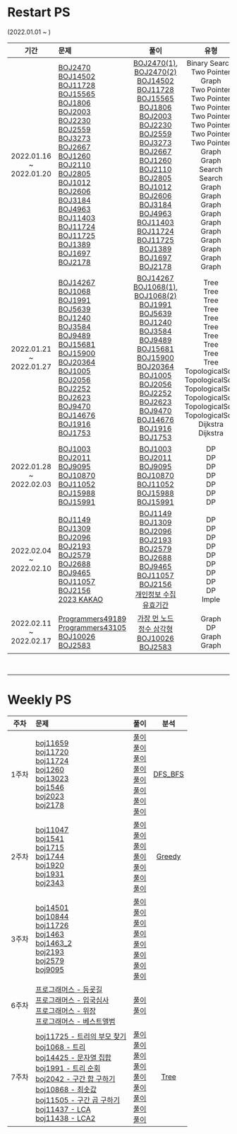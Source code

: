 # Restart PS

(2022.01.01 ~ )

|              기간               | 문제                                                                                                                                                                                                                                                                                                                                                                                                                                                                                                                                                                                                                                                                                                                                                                                                                                                                                                                                                                                                                                                                                                                                                                                                                                                                        |                                                                                                                                                                                                                                                                                                                                                                                                                                                                                                                                              풀이                                                                                                                                                                                                                                                                                                                                                                                                                                                                                                                                               |                                                                                                                                                         유형                                                                                                                                                         |                                                                                 발표 문제                                                                                  |
|:-----------------------------:|:--------------------------------------------------------------------------------------------------------------------------------------------------------------------------------------------------------------------------------------------------------------------------------------------------------------------------------------------------------------------------------------------------------------------------------------------------------------------------------------------------------------------------------------------------------------------------------------------------------------------------------------------------------------------------------------------------------------------------------------------------------------------------------------------------------------------------------------------------------------------------------------------------------------------------------------------------------------------------------------------------------------------------------------------------------------------------------------------------------------------------------------------------------------------------------------------------------------------------------------------------------------------------|:---------------------------------------------------------------------------------------------------------------------------------------------------------------------------------------------------------------------------------------------------------------------------------------------------------------------------------------------------------------------------------------------------------------------------------------------------------------------------------------------------------------------------------------------------------------------------------------------------------------------------------------------------------------------------------------------------------------------------------------------------------------------------------------------------------------------------------------------------------------------------------------------------------------------------------------------------------------------------------------------------------------------------------------------------------------------------------------------:|:------------------------------------------------------------------------------------------------------------------------------------------------------------------------------------------------------------------------------------------------------------------------------------------------------------------:|:----------------------------------------------------------------------------------------------------------------------------------------------------------------------:|
| 2022.01.16<br>~<br>2022.01.20 | [BOJ2470](https://www.acmicpc.net/problem/2470) <br> [BOJ14502](https://www.acmicpc.net/problem/14502) <br> [BOJ11728](https://www.acmicpc.net/problem/11728) <br> [BOJ15565](https://www.acmicpc.net/problem/15565) <br> [BOJ1806](https://www.acmicpc.net/problem/1806) <br> [BOJ2003](https://www.acmicpc.net/problem/2003) <br> [BOJ2230](https://www.acmicpc.net/problem/2230) <br> [BOJ2559](https://www.acmicpc.net/problem/2559) <br> [BOJ3273](https://www.acmicpc.net/problem/3273) <br> [BOJ2667](https://www.acmicpc.net/problem/2667) <br> [BOJ1260](https://www.acmicpc.net/problem/1260) <br> [BOJ2110](https://www.acmicpc.net/problem/2110) <br> [BOJ2805](https://www.acmicpc.net/problem/2805) <br> [BOJ1012](https://www.acmicpc.net/problem/1012) <br> [BOJ2606](https://www.acmicpc.net/problem/2606) <br> [BOJ3184](https://www.acmicpc.net/problem/3184) <br> [BOJ4963](https://www.acmicpc.net/problem/4963) <br> [BOJ11403](https://www.acmicpc.net/problem/11403) <br> [BOJ11724](https://www.acmicpc.net/problem/11724) <br> [BOJ11725](https://www.acmicpc.net/problem/11725) <br> [BOJ1389](https://www.acmicpc.net/problem/1389) <br> [BOJ1697](https://www.acmicpc.net/problem/1697) <br> [BOJ2178](https://www.acmicpc.net/problem/2178) | [BOJ2470(1)](FastCampus/Search/BOJ2470.java), [BOJ2470(2)](FastCampus/TwoPointers/BOJ2470.java) <br> [BOJ14502](FastCampus/Graph/BOJ14502.java) <br> [BOJ11728](FastCampus/TwoPointers/BOJ11728.java) <br> [BOJ15565](FastCampus/TwoPointers/BOJ15565.java) <br> [BOJ1806](FastCampus/TwoPointers/BOJ1806.java) <br> [BOJ2003](FastCampus/TwoPointers/BOJ2003.java) <br> [BOJ2230](FastCampus/TwoPointers/BOJ2230.java) <br> [BOJ2559](FastCampus/TwoPointers/BOJ2559.java) <br> [BOJ3273](FastCampus/TwoPointers/BOJ3273.java) <br> [BOJ2667](FastCampus/Graph/BOJ2667.java) <br> [BOJ1260](FastCampus/Graph/BOJ1260.java) <br> [BOJ2110](FastCampus/Search/BOJ2110.java) <br> [BOJ2805](FastCampus/Search/BOJ2805.java) <br> [BOJ1012](Graph/BOJ1012.java) <br> [BOJ2606](Graph/BOJ2606.java) <br> [BOJ3184](Graph/BOJ3184.java) <br> [BOJ4963](Graph/BOJ4963.java) <br> [BOJ11403](Graph/BOJ11403.java) <br> [BOJ11724](Graph/BOJ11724.java) <br> [BOJ11725](Graph/BOJ11725.java) <br> [BOJ1389](Graph/BOJ1389.java) <br> [BOJ1697](Graph/BOJ1697.java) <br> [BOJ2178](Graph/BOJ2178.java) | Binary Search, Two Pointer <br> Graph <br> Two Pointer<br> Two Pointer<br> Two Pointer<br> Two Pointer<br> Two Pointer<br> Two Pointer<br> Two Pointer <br> Graph <br> Graph <br> Search <br> Search <br> Graph <br> Graph <br> Graph <br> Graph <br> Graph <br> Graph <br> Graph <br> Graph <br> Graph <br> Graph | [BOJ2470](https://www.acmicpc.net/problem/2470) <br> [BOJ14502](https://www.acmicpc.net/problem/14502) <br> ------------ <br> [BOJ9205(JW)](https://www.acmicpc.net/problem/9205) |
| 2022.01.21<br>~<br>2022.01.27 | [BOJ14267](https://www.acmicpc.net/problem/14267) <br> [BOJ1068](https://www.acmicpc.net/problem/1068) <br> [BOJ1991](https://www.acmicpc.net/problem/1991) <br> [BOJ5639](https://www.acmicpc.net/problem/5639) <br> [BOJ1240](https://www.acmicpc.net/problem/1240) <br> [BOJ3584](https://www.acmicpc.net/problem/3584) <br> [BOJ9489](https://www.acmicpc.net/problem/9489) <br> [BOJ15681](https://www.acmicpc.net/problem/15681) <br> [BOJ15900](https://www.acmicpc.net/problem/15900) <br> [BOJ20364](https://www.acmicpc.net/problem/20364) <br> [BOJ1005](https://www.acmicpc.net/problem/1005) <br> [BOJ2056](https://www.acmicpc.net/problem/2056) <br> [BOJ2252](https://www.acmicpc.net/problem/2252) <br> [BOJ2623](https://www.acmicpc.net/problem/2623) <br> [BOJ9470](https://www.acmicpc.net/problem/9470) <br> [BOJ14676](https://www.acmicpc.net/problem/14676) <br> [BOJ1916](https://www.acmicpc.net/problem/1916) <br> [BOJ1753](https://www.acmicpc.net/problem/1753)                                                                                                                                                                                                                                                                            |                                                                                                                                                                   [BOJ14267](Tree/BOJ14267.java) <br> [BOJ1068(1)](Tree/BOJ1068.java), [BOJ1068(2)](Tree/BOJ1068_2.java) <br> [BOJ1991](Tree/BOJ1991.java) <br> [BOJ5639](Tree/BOJ5639.java) <br> [BOJ1240](Tree/BOJ1240.java) <br> [BOJ3584](Tree/BOJ3584.java) <br> [BOJ9489](Tree/BOJ9489.java) <br> [BOJ15681](Tree/BOJ15681.java) <br> [BOJ15900](Tree/BOJ15900.java) <br> [BOJ20364](Tree/BOJ20364.java) <br> [BOJ1005](TopologicalSort/BOJ1005.java) <br> [BOJ2056](TopologicalSort/BOJ2056.java) <br> [BOJ2252](TopologicalSort/BOJ2252.java) <br> [BOJ2623](TopologicalSort/BOJ2623.java) <br> [BOJ9470](TopologicalSort/BOJ9470.java) <br> [BOJ14676](TopologicalSort/BOJ14676.java) <br> [BOJ1916](Dijkstra/BOJ1916.java) <br> [BOJ1753](Dijkstra/BOJ1753.java)                                                                                                                                                                    |                              Tree <br> Tree <br> Tree <br> Tree <br> Tree <br> Tree <br> Tree <br> Tree <br> Tree <br> Tree <br> TopologicalSort <br> TopologicalSort <br> TopologicalSort <br> TopologicalSort <br> TopologicalSort <br> TopologicalSort <br> Dijkstra <br> Dijkstra                              |             [BOJ2252](https://www.acmicpc.net/problem/2252) <br> [BOJ1916](https://www.acmicpc.net/problem/1916) <br> ------------ <br> [BOJ7576(JW)](https://www.acmicpc.net/problem/7576)             |
| 2022.01.28<br>~<br>2022.02.03 | [BOJ1003](https://www.acmicpc.net/problem/1003) <br> [BOJ2011](https://www.acmicpc.net/problem/2011) <br> [BOJ9095](https://www.acmicpc.net/problem/9095) <br> [BOJ10870](https://www.acmicpc.net/problem/10870) <br> [BOJ11052](https://www.acmicpc.net/problem/11052) <br> [BOJ15988](https://www.acmicpc.net/problem/15988) <br> [BOJ15991](https://www.acmicpc.net/problem/15991)                                                                                                                                                                                                                                                                                                                                                                                                                                                                                                                                                                                                                                                                                                                                                                                                                                                                                     |                                                                                                                                                                                                                                                                                                                                                                                                                              [BOJ1003](DP/BOJ1003.java) <br> [BOJ2011](DP/BOJ2011.java) <br> [BOJ9095](DP/BOJ9095.java) <br> [BOJ10870](DP/BOJ10870.java) <br> [BOJ11052](DP/BOJ11052.java) <br> [BOJ15988](DP/BOJ15988.java) <br> [BOJ15991](DP/BOJ15991.java)                                                                                                                                                                                                                                                                                                                                                                                                                               |                                                                                                                                 DP <br> DP <br> DP <br> DP <br> DP <br> DP <br> DP                                                                                                                                 |                                                                                   .                                                                                    |
| 2022.02.04<br>~<br>2022.02.10 | [BOJ1149](https://www.acmicpc.net/problem/1149) <br> [BOJ1309](https://www.acmicpc.net/problem/1309) <br> [BOJ2096](https://www.acmicpc.net/problem/2096) <br> [BOJ2193](https://www.acmicpc.net/problem/2193) <br> [BOJ2579](https://www.acmicpc.net/problem/2579) <br> [BOJ2688](https://www.acmicpc.net/problem/2688) <br> [BOJ9465](https://www.acmicpc.net/problem/9465) <br> [BOJ11057](https://www.acmicpc.net/problem/11057) <br> [BOJ2156](https://www.acmicpc.net/problem/2156) <br> [2023 KAKAO](https://school.programmers.co.kr/learn/courses/30/lessons/150370?language=java)                                                                                                                                                                                                                                                                                                                                                                                                                                                                                                                                                                                                                                                                               |                                                                                                                                                                                                                                                                                                                                                                      [BOJ1149](DP/BOJ1149.java) <br> [BOJ1309](DP/BOJ1309.java) <br> [BOJ2096](DP/BOJ2096.java) <br> [BOJ2193](DP/BOJ2193.java) <br> [BOJ2579](DP/BOJ2579.java) <br> [BOJ2688](DP/BOJ2688.java) <br> [BOJ9465](DP/BOJ9465.java) <br> [BOJ11057](DP/BOJ11057.java) <br> [BOJ2156](StudyProblem/BOJ2156.java) <br> [개인정보 수집 유효기간](Kakao/Kakao2023_1.java)                                                                                                                                                                                                                                                                                                                                                                       |                                                                                                                   DP <br> DP <br> DP <br> DP <br> DP <br> DP <br> DP <br> DP <br> DP <br> Imple                                                                                                                    |                                                                                   .                                                                                    |
| 2022.02.11<br>~<br>2022.02.17 | [Programmers49189](https://school.programmers.co.kr/learn/courses/30/lessons/49189) <br> [Programmers43105](https://school.programmers.co.kr/learn/courses/30/lessons/43105) <br> [BOJ10026](https://www.acmicpc.net/problem/10026) <br> [BOJ2583](https://www.acmicpc.net/problem/2583)                                                                                                                                                                                                                                                                                                                                                                                                                                                                                                                                                                                                                                                                                                                                                                                                                                                                                                                                                                                                                                 |                                                                                                                                                                                                                                                                                                                                                                                                                                                                           [가장 먼 노드](Graph/Programmers_farNode.java) <br> [정수 삼각형](DP/Programmers43105.java) <br> [BOJ10026](StudyProblem/BOJ10026.java) <br> [BOJ2583](StudyProblem/BOJ2583.java)                                                                                                                                                                                                                                                                                                                                                                                                                                                                            |                                                                                                                                        Graph <br> DP <br> Graph <br> Graph                                                                                                                                         |                                                                                   .                                                                                    |





 












<br>

---
# Weekly PS

| 주차  | 문제  | 풀이  | 분석  |
|:---:|:------|:-----:|:-----:|
| 1주차  | [boj11659](https://www.acmicpc.net/problem/11659) <br> [boj11720](https://www.acmicpc.net/problem/11720) <br> [boj11724](https://www.acmicpc.net/problem/11724) <br> [boj1260](https://www.acmicpc.net/problem/1260) <br> [boj13023](https://www.acmicpc.net/problem/13023) <br> [boj1546](https://www.acmicpc.net/problem/1546) <br> [boj2023](https://www.acmicpc.net/problem/2023) <br> [boj2178](https://www.acmicpc.net/problem/2178)  | [풀이](1weeks_DFS%20BFS/BaekJoon_11659.java) <br> [풀이](1weeks_DFS%20BFS/BaekJoon_11720.java) <br> [풀이](1weeks_DFS%20BFS/BaekJoon_11724_DFS.java) <br> [풀이](1weeks_DFS%20BFS/BaekJoon_1260_BFS.java) <br> [풀이](1weeks_DFS%20BFS/BaekJoon_13023_DFS.java) <br> [풀이](1weeks_DFS%20BFS/BaekJoon_1546.java) <br> [풀이](1weeks_DFS%20BFS/BaekJoon_2023_DFS.java) <br> [풀이](1weeks_DFS%20BFS/BaekJoon_2178_BFS.java)  | [DFS_BFS](1weeks_DFS%20BFS/week%201%20Retrospective.md)
| 2주차  | [boj11047](https://www.acmicpc.net/problem/11047) <br> [boj1541](https://www.acmicpc.net/problem/1541) <br> [boj1715](https://www.acmicpc.net/problem/1715) <br> [boj1744](https://www.acmicpc.net/problem/1744) <br> [boj1920](https://www.acmicpc.net/problem/1920)  <br> [boj1931](https://www.acmicpc.net/problem/1931) <br> [boj2343](https://www.acmicpc.net/problem/2343)  | [풀이](2weeks_Greedy/BaekJoon_11047.java) <br> [풀이](2weeks_Greedy/BaekJoon_1541.java) <br> [풀이](2weeks_Greedy/BaekJoon_1715.java) <br> [풀이](2weeks_Greedy/BaekJoon_1744.java) <br> [풀이](2weeks_Greedy/BaekJoon_1920.java) <br> [풀이](2weeks_Greedy/BaekJoon_1931.java) <br> [풀이](2weeks_Greedy/BaekJoon_2343.java)  |  [Greedy](2weeks_Greedy/week2%20Retrospective.md)
| 3주차  | [boj14501](https://www.acmicpc.net/problem/14501) <br> [boj10844](https://www.acmicpc.net/problem/10844) <br>[boj11726](https://www.acmicpc.net/problem/11726) <br> [boj1463](https://www.acmicpc.net/problem/1463) <br> [boj1463_2](https://www.acmicpc.net/problem/1463) <br> [boj2193](https://www.acmicpc.net/problem/2193) <br> [boj2579](https://www.acmicpc.net/problem/2579) <br> [boj9095](https://www.acmicpc.net/problem/9095)  | [풀이](3weeks_DynamicProgramming/BaekJoon14501.java) <br> [풀이](3weeks_DynamicProgramming/BaekJoon_10844.java) <br> [풀이](3weeks_DynamicProgramming/BaekJoon_11726.java) <br> [풀이](3weeks_DynamicProgramming/BaekJoon_1463.java) <br> [풀이](3weeks_DynamicProgramming/BaekJoon_1463_2.java) <br> [풀이](3weeks_DynamicProgramming/BaekJoon_2193.java) <br> [풀이](3weeks_DynamicProgramming/BaekJoon_2579_extra.java) <br> [풀이](3weeks_DynamicProgramming/BaekJoon_9095_extra.java)
| 6주차  | [프로그래머스 - 등굣길](https://school.programmers.co.kr/learn/courses/30/lessons/42898) <br> [프로그래머스 - 입국심사](https://school.programmers.co.kr/learn/courses/30/lessons/43238) <br>[프로그래머스 - 위장](https://school.programmers.co.kr/learn/courses/30/lessons/42578) <br> [프로그래머스 - 베스트앨범](https://school.programmers.co.kr/learn/courses/30/lessons/42579)  | [풀이]() <br> [풀이]()
| 7주차  | [boj11725 - 트리의 부모 찾기](https://www.acmicpc.net/problem/11725) <br> [boj1068 - 트리](https://www.acmicpc.net/problem/1068) <br> [boj14425 - 문자열 집합](https://www.acmicpc.net/problem/14425) <br> [boj1991 - 트리 순회](https://www.acmicpc.net/problem/1991) <br> [boj2042 - 구간 합 구하기](https://www.acmicpc.net/problem/2042) <br> [boj10868 - 최솟값](https://www.acmicpc.net/problem/10868) <br> [boj11505 - 구간 곱 구하기](https://www.acmicpc.net/problem/11505) <br> [boj11437 - LCA](https://www.acmicpc.net/problem/11437) <br> [boj11438 - LCA2](https://www.acmicpc.net/problem/11438)  | [풀이](7weeks_Tree/BOJ11725.java) <br> [풀이](7weeks_Tree/BOJ1068.java) <br> [풀이](7weeks_Tree/BOJ14425.java) <br> [풀이](7weeks_Tree/BOJ1991.java) <br> [풀이](7weeks_Tree/BOJ2042.java) <br> [풀이](7weeks_Tree/BOJ10868.java) <br> [풀이](7weeks_Tree/BOJ11505.java) <br> [풀이](7weeks_Tree/BOJ11437.java) <br> [풀이](7weeks_Tree/BOJ11438.java)  |  [Tree](https://rattle-option-40e.notion.site/week7-Retrospective-9810e304048a46e981884e6934523339)









 